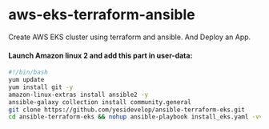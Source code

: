 # aws-eks-terraform-ansible
Create AWS EKS cluster using terraform and ansible. And Deploy an App.

#### Launch Amazon linux 2 and add this part in user-data:

```bash
#!/bin/bash
yum update
yum install git -y
amazon-linux-extras install ansible2 -y
ansible-galaxy collection install community.general
git clone https://github.com/yesidevelop/ansible-terraform-eks.git
cd ansible-terraform-eks && nohup ansible-playbook install_eks.yaml -vv &
```
